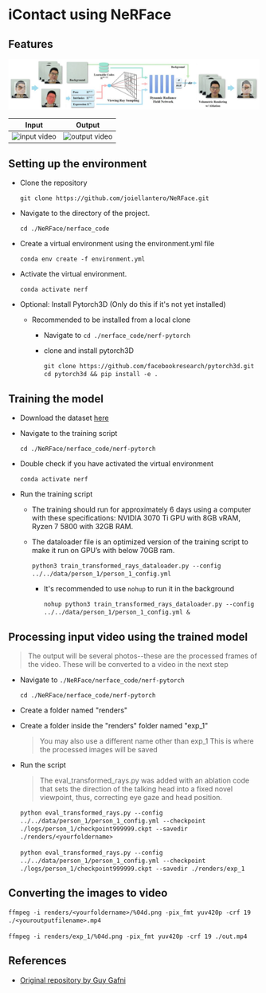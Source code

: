 # iContact using NeRFace

## Features

![flowchart](./docs/flowchart.jpg)

| Input | Output |
|-------|--------|
| <img src="./docs/input.gif" alt="input video" /> | <img src=".//docs/output.gif" alt="output video" /> |

## Setting up the environment

- Clone the repository
  
  ```shell
  git clone https://github.com/joiellantero/NeRFace.git
  ```

- Navigate to the directory of the project.

  ```shell
  cd ./NeRFace/nerface_code
  ```

- Create a virtual environment using the environment.yml file

  ```shell
  conda env create -f environment.yml
  ```

- Activate the virtual environment.

  ```shell
  conda activate nerf
  ```

- Optional: Install Pytorch3D (Only do this if it's not yet installed)

  - Recommended to be installed from a local clone

    - Navigate to `cd ./nerface_code/nerf-pytorch`
    - clone and install pytorch3D
    
      ```shell
      git clone https://github.com/facebookresearch/pytorch3d.git
      cd pytorch3d && pip install -e .
      ```

## Training the model

- Download the dataset [here](https://drive.google.com/drive/folders/1rr8UzLbzWI62qbagQF2lnlsZP3Fr_Uu1?usp=sharing)

- Navigate to the training script

  ```shell
  cd ./NeRFace/nerface_code/nerf-pytorch
  ```

- Double check if you have activated the virtual environment

  ```shell
  conda activate nerf
  ```

- Run the training script

  - The training should run for approximately 6 days using a computer with these specifications: NVIDIA 3070 Ti GPU with 8GB vRAM, Ryzen 7 5800 with 32GB RAM.

  - The dataloader file is an optimized version of the training script to make it run on GPU’s with below 70GB ram.

    ```shell
    python3 train_transformed_rays_dataloader.py --config ../../data/person_1/person_1_config.yml
    ```

    - It's recommended to use `nohup` to run it in the background

      ```shell
      nohup python3 train_transformed_rays_dataloader.py --config ../../data/person_1/person_1_config.yml &
      ```

## Processing input video using the trained model

> The output will be several photos--these are the processed frames of the video. These will be converted to a video in the next step

- Navigate to `./NeRFace/nerface_code/nerf-pytorch`

  ```shell
  cd ./NeRFace/nerface_code/nerf-pytorch
  ```

- Create a folder named "renders"
- Create a folder inside the "renders" folder named "exp_1"

  > You may also use a different name other than exp_1
  > This is where the processed images will be saved

- Run the script

  > The eval_transformed_rays.py was added with an ablation code that sets the direction of the talking head into a fixed novel viewpoint, thus, correcting eye gaze and head position. 

  ```shell
  python eval_transformed_rays.py --config ../../data/person_1/person_1_config.yml --checkpoint ./logs/person_1/checkpoint999999.ckpt --savedir ./renders/<yourfoldername>

  python eval_transformed_rays.py --config ../../data/person_1/person_1_config.yml --checkpoint ./logs/person_1/checkpoint999999.ckpt --savedir ./renders/exp_1
  ```

## Converting the images to video

  ```shell
  ffmpeg -i renders/<yourfoldername>/%04d.png -pix_fmt yuv420p -crf 19 ./<youroutputfilename>.mp4

  ffmpeg -i renders/exp_1/%04d.png -pix_fmt yuv420p -crf 19 ./out.mp4
  ```

## References

- [Original repository by Guy Gafni](https://github.com/gafniguy/4D-Facial-Avatars.git)